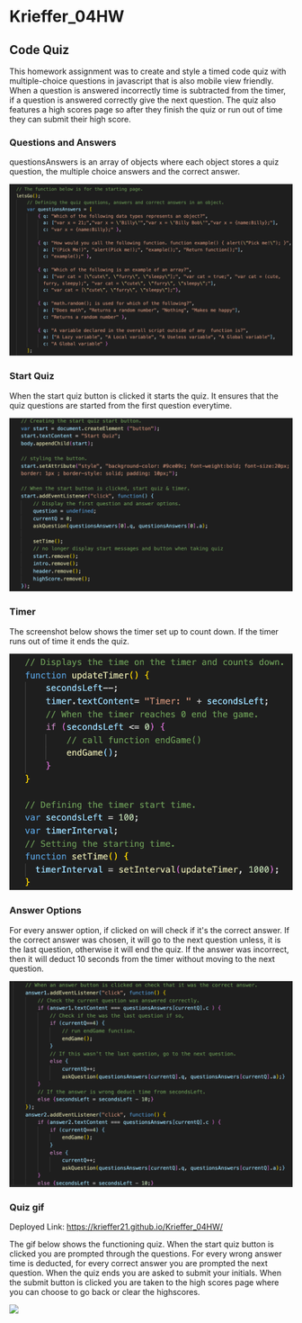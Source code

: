# Krieffer_04HW

## Code Quiz
  This homework assignment was to create and style a timed code quiz with multiple-choice questions in javascript that is also mobile view friendly. When a question is answered incorrectly time is subtracted from the timer, if a question is answered correctly give the next question. The quiz also features a high scores page so after they finish the quiz or run out of time they can submit their high score. 

### Questions and Answers
 questionsAnswers is an array of objects where each object stores a quiz question, the multiple choice answers and the correct answer.

![alt text](https://github.com/Krieffer21/Krieffer_04HW/blob/master/Assets/quiz.png)

### Start Quiz
  When the start quiz button is clicked it starts the quiz. It ensures that the quiz questions are started from the first question everytime. 

![alt text](https://github.com/Krieffer21/Krieffer_04HW/blob/master/Assets/startQuiz.png)

### Timer
  The screenshot below shows the timer set up to count down. If the timer runs out of time it ends the quiz.

![alt text](https://github.com/Krieffer21/Krieffer_04HW/blob/master/Assets/timer.png) 

### Answer Options
  For every answer option, if clicked on will check if it's the correct answer. If the correct answer was chosen, it will go to the next question unless, it is the last question, otherwise it will end the quiz. If the answer was incorrect, then it will deduct 10 seconds from the timer without moving to the next question.

![alt text](https://github.com/Krieffer21/Krieffer_04HW/blob/master/Assets/answers.png)

### Quiz gif
Deployed Link:  https://krieffer21.github.io/Krieffer_04HW/

  The gif below shows the functioning quiz. When the start quiz button is clicked you are prompted through the questions. For every wrong answer time is deducted, for every correct answer you are prompted the next question. When the quiz ends you are asked to submit your initials. When the submit button is clicked you are taken to the high scores page where you can choose to go back or clear the highscores. 
  
![](https://github.com/Krieffer21/Krieffer_04HW/blob/master/Assets/quiz.gif)

